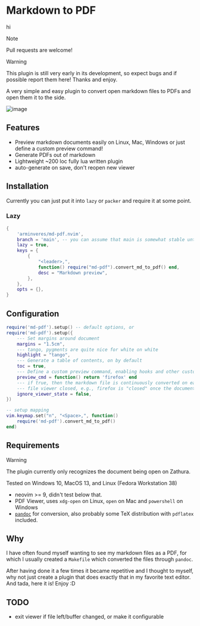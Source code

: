 # Markdown to PDF
hi

> [!NOTE]
> Pull requests are welcome!

> [!WARNING]
> This plugin is still very early in its development, so expect bugs and if possible report them here!
> Thanks and enjoy.

A very simple and easy plugin to convert open markdown files to PDFs and open them it to the side.

![image](https://github.com/arminveres/md-pdf.nvim/assets/45210978/0c9cefb4-43b0-4cb5-8cb6-4b74802d7838)

## Features

- Preview markdown documents easily on Linux, Mac, Windows or just define a custom preview command!
- Generate PDFs out of markdown
- Lightweight ~200 loc fully lua written plugin
- auto-generate on save, don't reopen new viewer

## Installation

Currently you can just put it into `lazy` or `packer` and require it at some point.

### Lazy

```lua
{
    'arminveres/md-pdf.nvim',
    branch = 'main', -- you can assume that main is somewhat stable until releases will be made
    lazy = true,
    keys = {
        {
            "<leader>,",
            function() require("md-pdf").convert_md_to_pdf() end,
            desc = "Markdown preview",
        },
    },
    opts = {},
}
```

## Configuration

```lua
require('md-pdf').setup() -- default options, or
require('md-pdf').setup({
    --- Set margins around document
    margins = "1.5cm",
    --- tango, pygments are quite nice for white on white
    highlight = "tango",
    --- Generate a table of contents, on by default
    toc = true,
    --- Define a custom preview command, enabling hooks and other custom logic
    preview_cmd = function() return 'firefox' end
    --- if true, then the markdown file is continuously converted on each write, even if the
    --- file viewer closed, e.g., firefox is "closed" once the document is opened in it.
    ignore_viewer_state = false,
})

-- setup mapping
vim.keymap.set("n", "<Space>,", function()
    require('md-pdf').convert_md_to_pdf()
end)
```

## Requirements

> [!WARNING]
> The plugin currently only recognizes the document being open on Zathura.
>
> Tested on Windows 10, MacOS 13, and Linux (Fedora Workstation 38)

- neovim >= 9, didn't test below that.
- PDF Viewer, uses `xdg-open` on Linux, `open` on Mac and `powershell` on Windows
- [`pandoc`](https://pandoc.org/installing.html) for conversion, also probably some TeX distribution
  with `pdflatex` included.

## Why

I have often found myself wanting to see my markdown files as a PDF, for which I usually created a
`Makefile` which converted the files through `pandoc`.

After having done it a few times it became repetitive and I thought to myself, why not just create a
plugin that does exactly that in my favorite text editor.
And tada, here it is! Enjoy :D

## TODO

- exit viewer if file left/buffer changed, or make it configurable
